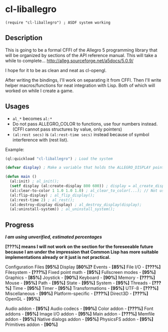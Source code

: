 cl-liballegro
==========

`(require "cl-liballegro") ; ASDF system working`

Description
--------------

This is going to be a formal CFFI of the Allegro 5 programming library
that will be organized by sections of the API reference manual. This will take a while to complete...
http://alleg.sourceforge.net/a5docs/5.0.9/

I hope for it to be as clean and neat as cl-opengl.

After writing the bindings, I'll work on separating it from CFFI.
Then I'll write helper macros/functions for neat integration with Lisp. 
Both of which will worked on while I create a game.



Usages
--------------
- `al_*` becomes `al:*`
- Do not pass ALLEGRO_COLOR to functions, use four numbers instead. (CFFI cannot pass structures by value, only pointers)
- `(al:rest secs)` is `(al:rest-time secs)` instead because of symbol interference with (rest list).

Example:
```commonlisp
(ql:quickload "cl-liballegro") ; Load the system

(defvar display) ; Make a variable that holds the ALLEGRO_DISPLAY pointer

(defun main ()
  (al:init) ; al_init();
  (setf display (al:create-display 800 600)) ; display = al_create_display(800, 600);
  (al:clear-to-color 1 1.0 1.0 1.0) ; al_clear_to_color(...); // Not using an ALLEGRO_COLOR structure
  (al:flip-display) ; al_flip_display();
  (al:rest-time 2) ; al_rest();
  (al:destroy-display display) ; al_destroy_display(display);
  (al:uninstall-system)) ; al_uninstall_system();
```
  
Progress
--------------
***I am using unverified, estimated percentages***

**[???%] means I will not work on the section for the foreseeable future because I am under the impression
that Common Lisp has more suitable implementations already or it just is not practical.**

Configuration Files **[95%]**
Display **[80%]?**
Events - **[85%]**
File I/O - **[???%]**
Filesystem - **[???%]**
Fixed point math - **[95%]**
Fullscreen modes - **[95%]**
Graphics - **[85%]**
Joystick - **[90%]**
Keyboard - **[90%]**
Memory - **[???%]**
Mouse - **[95%]**
Path - **[95%]**
State - **[95%]**
System - **[95%]**
Threads - **[???%]**
Time - **[95%]**
Timer - **[95%]**
Transformations - **[95%]**
UTF-8 - **[???%]**
Miscellaneous - **[99%]**
Platform-specific - **[???%]**
Direct3D - **[???%]**
OpenGL - **[95%]**

Audio addon - **[95%]**
Audio codecs - **[99%]**
Color addon - **[???%]**
Font addons - **[95%]**
Image I/O addon - **[95%]**
Main addon - **[???%]**
Memfile addon - **[95%]**
Native dialogs addon - **[95%]**
PhysicsFS addon - **[95%]**
Primitives addon - **[90%]**
